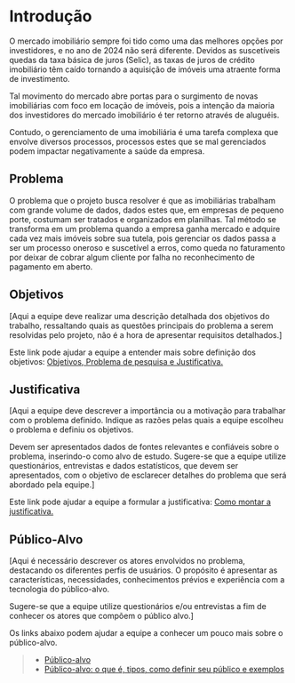 # Introdução

O mercado imobiliário sempre foi tido como uma das melhores opções por investidores, e no ano de 2024 não será diferente. Devidos as suscetíveis quedas da taxa básica de juros (Selic), as taxas de juros de crédito imobiliário têm caído tornando a aquisição de imóveis uma atraente forma de investimento.

Tal movimento do mercado abre portas para o surgimento de novas imobiliárias com foco em locação de imóveis, pois a intenção da maioria dos investidores do mercado imobiliário é ter retorno através de aluguéis.

Contudo, o gerenciamento de uma imobiliária é uma tarefa complexa que envolve diversos processos, processos estes que se mal gerenciados podem impactar negativamente a saúde da empresa.

## Problema

O problema que o projeto busca resolver é que as imobiliárias trabalham com grande volume de dados, dados estes que, em empresas de pequeno porte, costumam ser tratados e organizados em planilhas. Tal método se transforma em um problema quando a empresa ganha mercado e adquire cada vez mais imóveis sobre sua tutela, pois gerenciar os dados passa a ser um processo oneroso e suscetível a erros, como queda no faturamento por deixar de cobrar algum cliente por falha no reconhecimento de pagamento em aberto. 

## Objetivos

[Aqui a equipe deve realizar uma descrição detalhada dos objetivos do trabalho, ressaltando quais as questões principais do problema a serem resolvidas pelo projeto, não é a hora de apresentar requisitos detalhados.]
 
Este link pode ajudar a equipe a entender mais sobre definição dos objetivos: [Objetivos, Problema de pesquisa e Justificativa.](https://medium.com/@versioparole/objetivos-problema-de-pesquisa-e-justificativa-c98c8233b9c3)

## Justificativa

[Aqui a equipe deve descrever a importância ou a motivação para trabalhar com o problema definido. Indique as razões pelas quais a equipe escolheu o problema e definiu os objetivos.

Devem ser apresentados dados de fontes relevantes e confiáveis sobre o problema, inserindo-o como alvo de estudo. Sugere-se que a equipe utilize questionários, entrevistas e dados estatísticos, que devem ser apresentados, com o objetivo de esclarecer detalhes do problema que será abordado pela equipe.]

Este link pode ajudar a equipe a formular a justificativa: [Como montar a justificativa.](https://guiadamonografia.com.br/como-montar-justificativa-do-tcc/)

## Público-Alvo

[Aqui é necessário descrever os atores envolvidos no problema, destacando os diferentes perfis de usuários. O propósito é apresentar as características, necessidades, conhecimentos prévios e experiência com a tecnologia do público-alvo.

Sugere-se que a equipe utilize questionários e/ou entrevistas a fim de conhecer os atores que compõem o público alvo.]

Os links abaixo podem ajudar a equipe a conhecer um pouco mais sobre o público-alvo. 

> - [Público-alvo](https://blog.hotmart.com/pt-br/publico-alvo/)
> - [Público-alvo: o que é, tipos, como definir seu público e exemplos](https://klickpages.com.br/blog/publico-alvo-o-que-e/)

